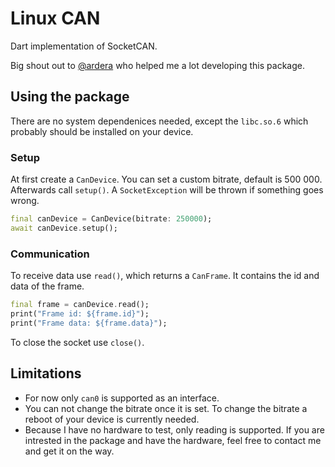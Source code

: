 # Linux CAN

Dart implementation of SocketCAN.

Big shout out to [@ardera](https://github.com/ardera) who helped me a lot developing this package.

## Using the package
There are no system dependenices needed, except the `libc.so.6` which probably should be installed on your device.

### Setup
At first create a `CanDevice`. You can set a custom bitrate, default is 500 000. Afterwards call `setup()`. A `SocketException` will be thrown if something goes wrong.
```dart
final canDevice = CanDevice(bitrate: 250000);
await canDevice.setup();
```

### Communication
To receive data use `read()`, which returns a `CanFrame`. It contains the id and data of the frame.
```dart
final frame = canDevice.read();
print("Frame id: ${frame.id}");
print("Frame data: ${frame.data}");
```

To close the socket use `close()`.

## Limitations
- For now only `can0` is supported as an interface.
- You can not change the bitrate once it is set. To change the bitrate a reboot of your device is currently needed.
- Because I have no hardware to test, only reading is supported. If you are intrested in the package and have the hardware, feel free to contact me and get it on the way.
